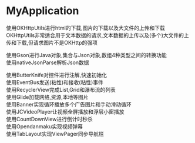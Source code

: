 # MyApplication
使用OKHttpUtils进行html的下载,图片的下载以及大文件的上传和下载
</br>
OKHttpUtils非常适合用于文本数据的请求,文本数据的上传以及(多个)大文件的上传和下载,但请求图片不是OKHttp的强项

使用Gson进行Java对象,集合与Json对象,数组4种类型之间的转换功能
</br>
使用nativeJsonParse解析Json数据

使用ButterKnife对控件进行注解,快速初始化
</br>
使用EventBus发送(粘性)和接收(粘性)事件
</br>
使用RecyclerView完成List,Grid和瀑布流的列表
</br>
使用Glide加载网络,资源,本地等图片
</br>
使用Banner实现循环播放多个广告图片和手动滑动循环
</br>
使用JCVideoPlayer让视频全屏播放和浮层小窗播放
</br>
使用CountDownView进行倒计时秒杀
</br>
使用Opendanmaku实现视频弹幕
</br>
使用TabLayout实现ViewPager同步导航栏
